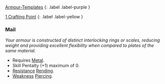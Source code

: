 
[Armour-Templates](Game/Armour-Templates)
{: .label .label-purple }

[1 Crafting Point](Game/Designing-Weapons#Crafting%20Points)
{: .label .label-yellow }
### Mail
*Your armour is constructed of distinct interlocking rings or scales, reducing weight and providing excellent flexibility when compared to plates of the same material.*
* Requires [Metal](Game/Metal).
* Skill Pentalty (+1) maximum of 0.
* [Resistance](Game/Core/Armour#Weakness%20and%20Resistance) [Rending](Game/Core/Injury#Rending).
* [Weakness](Game/Core/Armour#Weakness%20and%20Resistance) [Piercing](Game/Core/Injury#Piercing).